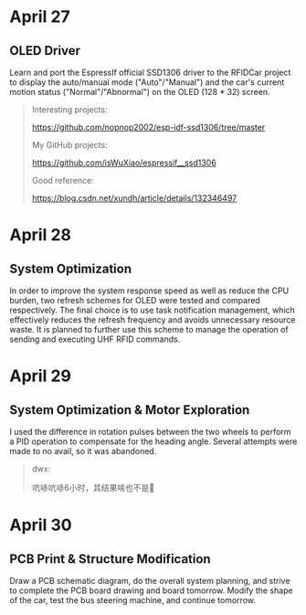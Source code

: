 # April 27

## OLED Driver

Learn and port the EspressIf official SSD1306 driver to the RFIDCar project to display the auto/manual mode ("Auto"/"Manual") and the car's current motion status ("Normal"/"Abnormal") on the OLED  (128 * 32)  screen.

> Interesting projects:
>
> https://github.com/nopnop2002/esp-idf-ssd1306/tree/master
>
> My GitHub projects:
>
> https://github.com/isWuXiao/espressif__ssd1306
>
> Good reference:
>
> https://blog.csdn.net/xundh/article/details/132346497

# April 28

## System Optimization

In order to improve the system response speed as well as reduce the CPU burden, two refresh schemes for OLED were tested and compared respectively. The final choice is to use task notification management, which effectively reduces the refresh frequency and avoids unnecessary resource waste. It is planned to further use this scheme to manage the operation of sending and executing UHF RFID commands.

# April 29

## System Optimization & Motor Exploration

I used the difference in rotation pulses between the two wheels to perform a PID operation to compensate for the heading angle. Several attempts were made to no avail, so it was abandoned.

> dwx:
>
> 吭哧吭哧6小时，其结果啥也不是😤

# April 30

## PCB Print & Structure Modification

Draw a PCB schematic diagram, do the overall system planning, and strive to complete the PCB board drawing and board tomorrow. Modify the shape of the car, test the bus steering machine, and continue tomorrow.
